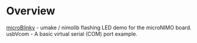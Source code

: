 # Overview
[microBlinky](https://nimo.uk/microblinky/) - umake / nimolib flashing LED demo for the microNIMO board.
usbVcom - A basic virtual serial (COM) port example.

